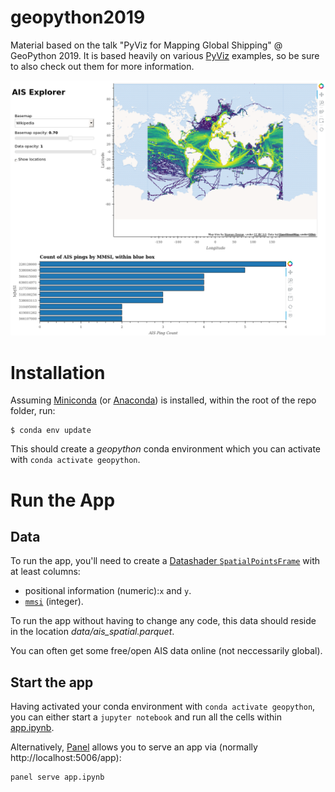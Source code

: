 # geopython2019

Material based on the talk "PyViz for Mapping Global Shipping" @ GeoPython 2019. It is based heavily on various [PyViz](https://pyviz.org/) examples, so be sure to also check out them for more information.

![AIS Explorer App](app.png)

# Installation
Assuming [Miniconda](https://docs.conda.io/en/latest/miniconda.html) (or [Anaconda](https://www.anaconda.com/distribution/#download-section)) is installed, within the root of the repo folder, run:

```
$ conda env update
```

This should create a *geopython* conda environment which you can activate with `conda activate geopython`.

# Run the App
## Data
To run the app, you'll need to create a [Datashader `SpatialPointsFrame`](http://datashader.org/user_guide/2_Points.html) with at least columns:
- positional information (numeric):`x` and `y`. 
- [`mmsi`](https://en.wikipedia.org/wiki/Maritime_Mobile_Service_Identity) (integer).

To run the app without having to change any code, this data should reside in the location *data/ais_spatial.parquet*.

You can often get some free/open AIS data online (not neccessarily global).

## Start the app
Having activated your conda environment with `conda activate geopython`, you can either start a `jupyter notebook` and run all the cells within [app.ipynb](https://github.com/UKHO/geopython2019/app.ipynb).

Alternatively, [Panel](http://panel.pyviz.org/) allows you to serve an app via (normally http://localhost:5006/app):

```
panel serve app.ipynb
```
